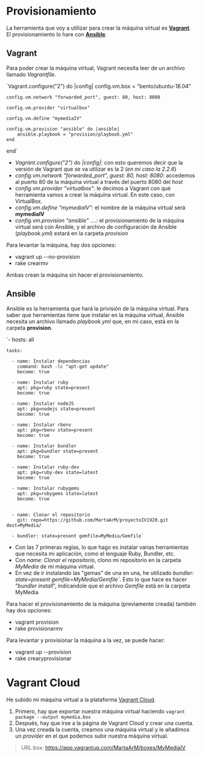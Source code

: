 # Provisionamiento

La herramienta que voy a utilizar para crear la máquina virtual es [**Vagrant**](). El provisionamiento lo hare con [**Ansible**]().

## Vagrant

Para poder crear la máquina virtual, Vagrant necesita leer de un archivo llamado *Vagrantfile*.

`Vagrant.configure("2") do |config|
	config.vm.box = "bento/ubuntu-18.04"
	
	config.vm.network "forwarded_port", guest: 80, host: 8080
	
	config.vm.provider "virtualbox"
	
	config.vm.define "mymediaIV"
	
	config.vm.provision "ansible" do |ansible|
		ansible.playbook = "provision/playbook.yml"
	end
end`

* *Vagrant.configure("2") do |config|*: con esto queremos decir que la versión de Vagrant que se va utilizar es la 2 (*en mi caso la 2.2.6*)
* *config.vm.network "forwarded_port", guest: 80, host: 8080*: accedemos al puerto 80 de la máquina virtual a través del puerto 8080 del *host*
* *config.vm.provider "virtualbox"*: le decimos a Vagrant con qué herramienta vamos a crear la máquina virtual. En este caso, con VirtualBox.
* *config.vm.define "mymediaIV"*: el nombre de la máquina virtual será **mymediaIV**
* *config.vm.provision "ansible" ....*: el provisionamiento de la máquina virtual será con Ansible, y el archivo de configuración de Ansible (*playbook.yml*) estará en la carpeta *provision*

Para levantar la máquina, hay dos opciones:

* vagrant up --no-provision
* rake crearmv

Ambas crean la máquina sin hacer el provisionamiento.
## Ansible

Ansible es la herramienta que hará la privisión de la máquina virtual. Para saber que herramientas tiene que instalar en la máquina virtual, Ansible necesita un archivo llamado *playbook.yml* que, en mi caso, está en la carpeta **provision**.

`- hosts: all
    
    tasks:

      - name: Instalar dependencias
        command: bash -lc "apt-get update"
        become: true

      - name: Instalar ruby
        apt: pkg=ruby state=present
        become: true
        
      - name: Instalar nodeJS
        apt: pkg=nodejs state=present
        become: true
      
      - name: Instalar rbenv
        apt: pkg=rbenv state=present
        become: true

      - name: Instalar bundler
        apt: pkg=bundler state=present
        become: true
        
      - name: Instalar ruby-dev
        apt: pkg=ruby-dev state=latest
        become: true
        
      - name: Instalar rubygems
        apt: pkg=rubygems state=latest
        become: true
        
        
      - name: Clonar el repositorio
        git: repo=https://github.com/MartaArM/proyectoIV1920.git dest=MyMedia/  

      - bundler: state=present gemfile=MyMedia/Gemfile`

* Con las 7 primeras reglas, lo que hago es instalar varias herramientas que necesita mi aplicación, como el lenguaje Ruby, Bundler, etc.
* Con *name: Clonar el repositorio*, clono mi repositorio en la carpeta *MyMedia* de mi máquina virtual.
* En vez de ir instalando las "gemas" de una en una, he utilizado *bundler: state=present gemfile=MyMedia/Gemfile`*. Esto lo que hace es hacer "*bundler install*", indicandole que el archivo *Gemfile* está en la carpeta MyMedia

Para hacer el provisionamiento de la máquina (previamente creada) también hay dos opciones:

* vagrant provision
* rake provisionarmv

Para levantar y provisionar la máquina a la vez, se puede hacer:

* vagrant up --provision
* rake crearyprovisionar

# Vagrant Cloud

He subido mi máquina virtual a la plataforma [Vagrant Cloud](). 
 
1. Primero, hay que exportar nuestra máquina virtual haciendo `vagrant package --output mymedia.box`
2. Después, hay que irse a la página de Vagrant Cloud y crear una cuenta.
3. Una vez creada la cuenta, creamos una máquina virtual y le añadimos un *provider* en el que podemos subir nuestra máquina virtual.

> URL box: https://app.vagrantup.com/MartaArM/boxes/MyMediaIV

